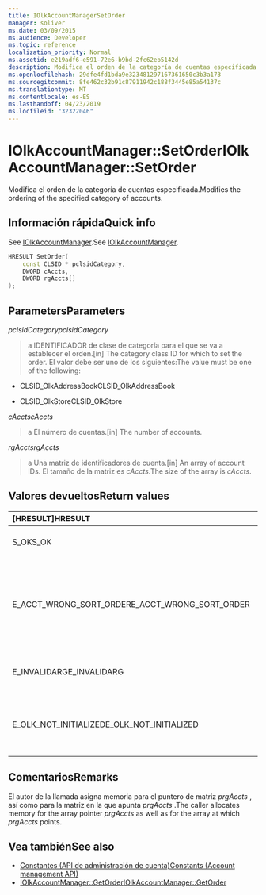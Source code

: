 ```yaml
---
title: IOlkAccountManagerSetOrder
manager: soliver
ms.date: 03/09/2015
ms.audience: Developer
ms.topic: reference
localization_priority: Normal
ms.assetid: e219adf6-e591-72e6-b9bd-2fc62eb5142d
description: Modifica el orden de la categoría de cuentas especificada.
ms.openlocfilehash: 29dfe4fd1bda9e323481297167361650c3b3a173
ms.sourcegitcommit: 8fe462c32b91c87911942c188f3445e85a54137c
ms.translationtype: MT
ms.contentlocale: es-ES
ms.lasthandoff: 04/23/2019
ms.locfileid: "32322046"
---
```

# <a name="iolkaccountmanagersetorder"></a><span data-ttu-id="868b5-103">IOlkAccountManager::SetOrder</span><span class="sxs-lookup"><span data-stu-id="868b5-103">IOlkAccountManager::SetOrder</span></span>

<span data-ttu-id="868b5-104">Modifica el orden de la categoría de cuentas especificada.</span><span class="sxs-lookup"><span data-stu-id="868b5-104">Modifies the ordering of the specified category of accounts.</span></span>
  
## <a name="quick-info"></a><span data-ttu-id="868b5-105">Información rápida</span><span class="sxs-lookup"><span data-stu-id="868b5-105">Quick info</span></span>

<span data-ttu-id="868b5-106">See [IOlkAccountManager](iolkaccountmanager.md).</span><span class="sxs-lookup"><span data-stu-id="868b5-106">See [IOlkAccountManager](iolkaccountmanager.md).</span></span>
  
```cpp
HRESULT SetOrder(
    const CLSID * pclsidCategory,
    DWORD cAccts,
    DWORD rgAccts[]
);

```

## <a name="parameters"></a><span data-ttu-id="868b5-107">Parameters</span><span class="sxs-lookup"><span data-stu-id="868b5-107">Parameters</span></span>

<span data-ttu-id="868b5-108">_pclsidCategory_</span><span class="sxs-lookup"><span data-stu-id="868b5-108">_pclsidCategory_</span></span>
  
> <span data-ttu-id="868b5-109">a IDENTIFICADOR de clase de categoría para el que se va a establecer el orden.</span><span class="sxs-lookup"><span data-stu-id="868b5-109">[in] The category class ID for which to set the order.</span></span> <span data-ttu-id="868b5-110">El valor debe ser uno de los siguientes:</span><span class="sxs-lookup"><span data-stu-id="868b5-110">The value must be one of the following:</span></span>
    
   - <span data-ttu-id="868b5-111">CLSID_OlkAddressBook</span><span class="sxs-lookup"><span data-stu-id="868b5-111">CLSID_OlkAddressBook</span></span>
    
   - <span data-ttu-id="868b5-112">CLSID_OlkStore</span><span class="sxs-lookup"><span data-stu-id="868b5-112">CLSID_OlkStore</span></span>
    
<span data-ttu-id="868b5-113">_cAccts_</span><span class="sxs-lookup"><span data-stu-id="868b5-113">_cAccts_</span></span>
  
> <span data-ttu-id="868b5-114">a El número de cuentas.</span><span class="sxs-lookup"><span data-stu-id="868b5-114">[in] The number of accounts.</span></span>
    
<span data-ttu-id="868b5-115">_rgAccts_</span><span class="sxs-lookup"><span data-stu-id="868b5-115">_rgAccts_</span></span>
  
> <span data-ttu-id="868b5-116">a Una matriz de identificadores de cuenta.</span><span class="sxs-lookup"><span data-stu-id="868b5-116">[in] An array of account IDs.</span></span> <span data-ttu-id="868b5-117">El tamaño de la matriz es _cAccts_.</span><span class="sxs-lookup"><span data-stu-id="868b5-117">The size of the array is  _cAccts_.</span></span>
    
## <a name="return-values"></a><span data-ttu-id="868b5-118">Valores devueltos</span><span class="sxs-lookup"><span data-stu-id="868b5-118">Return values</span></span>

|<span data-ttu-id="868b5-119">**[HRESULT]**</span><span class="sxs-lookup"><span data-stu-id="868b5-119">**HRESULT**</span></span>|<span data-ttu-id="868b5-120">**Description**</span><span class="sxs-lookup"><span data-stu-id="868b5-120">**Description**</span></span>|
|:-----|:-----|
|<span data-ttu-id="868b5-121">S_OK</span><span class="sxs-lookup"><span data-stu-id="868b5-121">S_OK</span></span>  <br/> |<span data-ttu-id="868b5-122">La llamada ha sido correcta.</span><span class="sxs-lookup"><span data-stu-id="868b5-122">The call succeeded.</span></span>  <br/> |
|<span data-ttu-id="868b5-123">E_ACCT_WRONG_SORT_ORDER</span><span class="sxs-lookup"><span data-stu-id="868b5-123">E_ACCT_WRONG_SORT_ORDER</span></span>  <br/> |<span data-ttu-id="868b5-124">El nuevo criterio de ordenación tiene un número de cuentas distinto del criterio de ordenación anterior.</span><span class="sxs-lookup"><span data-stu-id="868b5-124">The new sort order has a different number of accounts than the old sort order.</span></span>  <br/> |
|<span data-ttu-id="868b5-125">E_INVALIDARG</span><span class="sxs-lookup"><span data-stu-id="868b5-125">E_INVALIDARG</span></span>  <br/> |<span data-ttu-id="868b5-126">Uno o más argumentos no son válidos.</span><span class="sxs-lookup"><span data-stu-id="868b5-126">One or more arguments are invalid.</span></span>  <br/> |
|<span data-ttu-id="868b5-127">E_OLK_NOT_INITIALIZED</span><span class="sxs-lookup"><span data-stu-id="868b5-127">E_OLK_NOT_INITIALIZED</span></span>  <br/> |<span data-ttu-id="868b5-128">No se ha inicializado el Administrador de cuentas para su uso.</span><span class="sxs-lookup"><span data-stu-id="868b5-128">The account manager has not been initialized for use.</span></span>  <br/> |
   
## <a name="remarks"></a><span data-ttu-id="868b5-129">Comentarios</span><span class="sxs-lookup"><span data-stu-id="868b5-129">Remarks</span></span>

<span data-ttu-id="868b5-130">El autor de la llamada asigna memoria para el puntero de matriz _prgAccts_ , así como para la matriz en la que apunta _prgAccts_ .</span><span class="sxs-lookup"><span data-stu-id="868b5-130">The caller allocates memory for the array pointer  _prgAccts_ as well as for the array at which  _prgAccts_ points.</span></span> 
  
## <a name="see-also"></a><span data-ttu-id="868b5-131">Vea también</span><span class="sxs-lookup"><span data-stu-id="868b5-131">See also</span></span>

- [<span data-ttu-id="868b5-132">Constantes (API de administración de cuenta)</span><span class="sxs-lookup"><span data-stu-id="868b5-132">Constants (Account management API)</span></span>](constants-account-management-api.md)  
- [<span data-ttu-id="868b5-133">IOlkAccountManager::GetOrder</span><span class="sxs-lookup"><span data-stu-id="868b5-133">IOlkAccountManager::GetOrder</span></span>](iolkaccountmanager-getorder.md)

